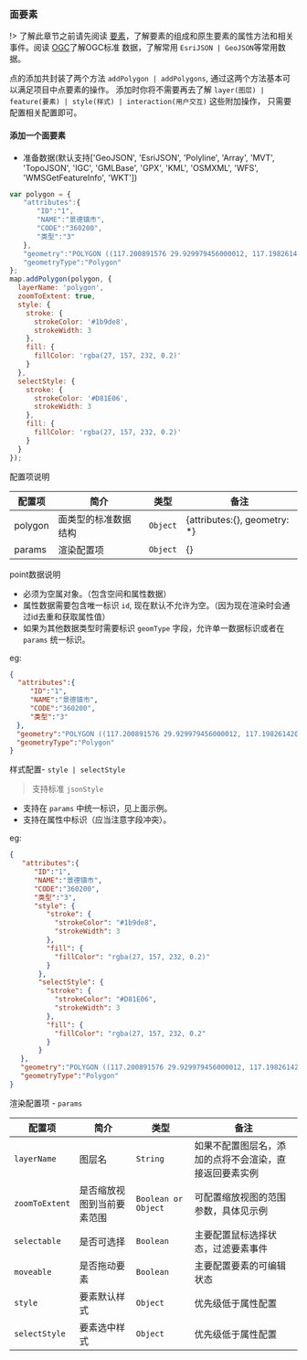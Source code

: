 ### 面要素

!> 了解此章节之前请先阅读 [要素](feature/index.md)，了解要素的组成和原生要素的属性方法和相关事件。阅读 [OGC]()了解OGC标准
  数据，了解常用 ``EsriJSON | GeoJSON``等常用数据。
  
  点的添加共封装了两个方法 `addPolygon | addPolygons`, 通过这两个方法基本可以满足项目中点要素的操作。
添加时你将不需要再去了解 `layer(图层) | feature(要素) | style(样式) | interaction(用户交互)` 这些附加操作，
只需要配置相关配置即可。

#### 添加一个面要素

* 准备数据(默认支持['GeoJSON', 'EsriJSON', 'Polyline', 'Array',
 'MVT', 'TopoJSON', 'IGC', 'GMLBase', 'GPX', 'KML', 'OSMXML',
  'WFS', 'WMSGetFeatureInfo', 'WKT'])

```javascript
var polygon = {
　　"attributes":{
　　　　"ID":"1",
　　　　"NAME":"景德镇市",
　　　　"CODE":"360200",
　　　　"类型":"3"
　　},
　　"geometry":"POLYGON ((117.200891576 29.929979456000012, 117.19826142099998 29.929259012999978, 117.19563943900005 29.928542569, 117.19037916299999 29.927101639, 117.18356479299996 29.924271796000028, 117.178565424 29.923755184000015......))",
　　"geometryType":"Polygon"
};
map.addPolygon(polygon, {
  layerName: 'polygon',
  zoomToExtent: true,
  style: {
    stroke: {
      strokeColor: '#1b9de8',
      strokeWidth: 3
    },
    fill: {
      fillColor: 'rgba(27, 157, 232, 0.2)'
    }
  },
  selectStyle: {
    stroke: {
      strokeColor: '#D81E06',
      strokeWidth: 3
    },
    fill: {
      fillColor: 'rgba(27, 157, 232, 0.2)'
    }
  }
});
```

配置项说明

| 配置项 | 简介 | 类型 | 备注 |
| --- | --- |--- | --- |
| polygon | 面类型的标准数据结构 | `Object` | {attributes:{}, geometry: *} |
| params | 渲染配置项 | `Object` | {} |

point数据说明

* 必须为空属对象。（包含空间和属性数据）
* 属性数据需要包含唯一标识 `id`, 现在默认不允许为空。（因为现在渲染时会通过id去重和获取属性值）
* 如果为其他数据类型时需要标识 `geomType` 字段，允许单一数据标识或者在 `params` 统一标识。

eg:

```json
{
  "attributes":{
　　　"ID":"1",
　　　"NAME":"景德镇市",
　　　"CODE":"360200",
　　　"类型":"3"
　},
　"geometry":"POLYGON ((117.200891576 29.929979456000012, 117.19826142099998 29.929259012999978, 117.19563943900005 29.928542569, 117.19037916299999 29.927101639, 117.18356479299996 29.924271796000028, 117.178565424 29.923755184000015......))",
　"geometryType":"Polygon"
}
```

样式配置- `style | selectStyle`

> 支持标准 ``jsonStyle``

* 支持在 `params` 中统一标识，见上面示例。
* 支持在属性中标识（应当注意字段冲突）。

eg:

```json
{
   "attributes":{
 　　　"ID":"1",
 　　　"NAME":"景德镇市",
 　　　"CODE":"360200",
 　　　"类型":"3",
      "style": {
         "stroke": {
           "strokeColor": "#1b9de8",
           "strokeWidth": 3
         },
         "fill": {
           "fillColor": "rgba(27, 157, 232, 0.2)"
         }
       },
       "selectStyle": {
         "stroke": {
           "strokeColor": "#D81E06",
           "strokeWidth": 3
         },
         "fill": {
           "fillColor": "rgba(27, 157, 232, 0.2"
         }
       }
 　},
 　"geometry":"POLYGON ((117.200891576 29.929979456000012, 117.19826142099998 29.929259012999978, 117.19563943900005 29.928542569, 117.19037916299999 29.927101639, 117.18356479299996 29.924271796000028, 117.178565424 29.923755184000015......))",
 　"geometryType":"Polygon"
}
```

渲染配置项 - `params`

| 配置项 | 简介 | 类型 | 备注 |
| --- | --- |--- | --- |
| `layerName` | 图层名 | `String` | 如果不配置图层名，添加的点将不会渲染，直接返回要素实例 |
| `zoomToExtent` | 是否缩放视图到当前要素范围 | `Boolean or Object` | 可配置缩放视图的范围参数，具体见示例 |
| `selectable` | 是否可选择 | `Boolean` | 主要配置鼠标选择状态，过滤要素事件 |
| `moveable` | 是否拖动要素 | `Boolean` | 主要配置要素的可编辑状态 |
| `style` | 要素默认样式 | `Object` | 优先级低于属性配置 |
| `selectStyle` | 要素选中样式 | `Object` | 优先级低于属性配置 |

